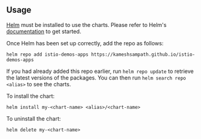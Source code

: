 ## Usage

[Helm](https://helm.sh) must be installed to use the charts.  Please refer to
Helm's [documentation](https://helm.sh/docs) to get started.

Once Helm has been set up correctly, add the repo as follows:

```shell
helm repo add istio-demos-apps https://kameshsampath.github.io/istio-demos-apps
```
If you had already added this repo earlier, run `helm repo update` to retrieve
the latest versions of the packages.  You can then run `helm search repo
<alias>` to see the charts.

To install the <chart-name> chart:

```shell
helm install my-<chart-name> <alias>/<chart-name>
```

To uninstall the chart:

```shell
helm delete my-<chart-name>
```